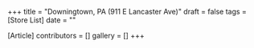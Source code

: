 +++
title = "Downingtown, PA (911 E Lancaster Ave)"
draft = false
tags = [Store List]
date = ""

[Article]
contributors = []
gallery = []
+++
